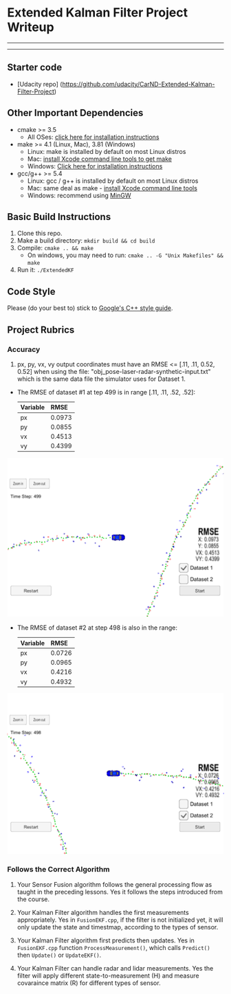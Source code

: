 # Extended Kalman Filter Project Writeup

---

[//]: # (Image References)

[image1]: ./images/dataset1_rmse.png "Dataset 1"
[image2]: ./images/dataset2_rmse.png "Dataset 1"

---

## Starter code
* [Udacity repo] (https://github.com/udacity/CarND-Extended-Kalman-Filter-Project)

## Other Important Dependencies

* cmake >= 3.5
  * All OSes: [click here for installation instructions](https://cmake.org/install/)
* make >= 4.1 (Linux, Mac), 3.81 (Windows)
  * Linux: make is installed by default on most Linux distros
  * Mac: [install Xcode command line tools to get make](https://developer.apple.com/xcode/features/)
  * Windows: [Click here for installation instructions](http://gnuwin32.sourceforge.net/packages/make.htm)
* gcc/g++ >= 5.4
  * Linux: gcc / g++ is installed by default on most Linux distros
  * Mac: same deal as make - [install Xcode command line tools](https://developer.apple.com/xcode/features/)
  * Windows: recommend using [MinGW](http://www.mingw.org/)

## Basic Build Instructions

1. Clone this repo.
2. Make a build directory: `mkdir build && cd build`
3. Compile: `cmake .. && make` 
   * On windows, you may need to run: `cmake .. -G "Unix Makefiles" && make`
4. Run it: `./ExtendedKF `

## Code Style

Please (do your best to) stick to [Google's C++ style guide](https://google.github.io/styleguide/cppguide.html).

## Project Rubrics

### Accuracy
1. px, py, vx, vy output coordinates must have an RMSE <= [.11, .11, 0.52, 0.52] when using the file: "obj_pose-laser-radar-synthetic-input.txt" which is the same data file the simulator uses for Dataset 1.

* The RMSE of dataset #1 at tep 499 is in range [.11, .11, .52, .52]:

    | Variable | RMSE   |
    |----------|--------|
    | px       | 0.0973 |
    | py       | 0.0855 |
    | vx       | 0.4513 |
    | vy       | 0.4399 |

![Screenshot][image1]


* The RMSE of dataset #2 at step 498 is also in the range:

    | Variable | RMSE   |
    |----------|--------|
    | px       | 0.0726 |
    | py       | 0.0965 |
    | vx       | 0.4216 |
    | vy       | 0.4932 |

![Screenshot][image2]


### Follows the Correct Algorithm
1. Your Sensor Fusion algorithm follows the general processing flow as taught in the preceding lessons.
Yes it follows the steps introduced from the course.

2. Your Kalman Filter algorithm handles the first measurements appropriately.
Yes in `FusionEKF.cpp`, if the filter is not initialized yet, it will only update the state and timestmap, according to the types of sensor.


3. Your Kalman Filter algorithm first predicts then updates.
Yes in `FusionEKF.cpp` function `ProcessMeasurement()`, which calls `Predict()` then `Update()` or `UpdateEKF()`.

4. Your Kalman Filter can handle radar and lidar measurements.
Yes the filter will apply different state-to-measurement (H) and measure covaraince matrix (R) for different types of sensor.


